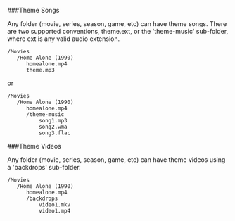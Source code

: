 ###Theme Songs
 
Any folder (movie, series, season, game, etc) can have theme songs. There are two supported conventions, theme.ext, or the 'theme-music' sub-folder, where ext is any valid audio extension.

```
/Movies
   /Home Alone (1990)
      homealone.mp4
      theme.mp3
```

or

```
/Movies
   /Home Alone (1990)
      homealone.mp4
      /theme-music
          song1.mp3
          song2.wma
          song3.flac
```
 
###Theme Videos

Any folder (movie, series, season, game, etc) can have theme videos using a 'backdrops' sub-folder. 

```
/Movies
   /Home Alone (1990)
      homealone.mp4
      /backdrops
          video1.mkv
          video1.mp4
```